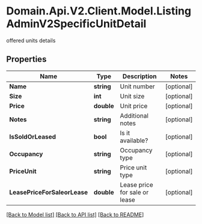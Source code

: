 # Domain.Api.V2.Client.Model.ListingAdminV2SpecificUnitDetail
offered units details
## Properties

Name | Type | Description | Notes
------------ | ------------- | ------------- | -------------
**Name** | **string** | Unit number | [optional] 
**Size** | **int** | Unit size | [optional] 
**Price** | **double** | Unit price | [optional] 
**Notes** | **string** | Additional notes | [optional] 
**IsSoldOrLeased** | **bool** | Is it available? | [optional] 
**Occupancy** | **string** | Occupancy type | [optional] 
**PriceUnit** | **string** | Price unit type | [optional] 
**LeasePriceForSaleorLease** | **double** | Lease price for sale or lease | [optional] 

[[Back to Model list]](../README.md#documentation-for-models) [[Back to API list]](../README.md#documentation-for-api-endpoints) [[Back to README]](../README.md)

